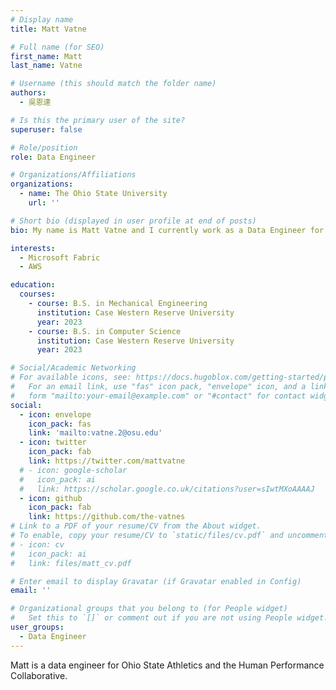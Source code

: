 ```yaml
---
# Display name
title: Matt Vatne

# Full name (for SEO)
first_name: Matt
last_name: Vatne

# Username (this should match the folder name)
authors:
  - 吳恩達

# Is this the primary user of the site?
superuser: false

# Role/position
role: Data Engineer

# Organizations/Affiliations
organizations:
  - name: The Ohio State University
    url: ''

# Short bio (displayed in user profile at end of posts)
bio: My name is Matt Vatne and I currently work as a Data Engineer for Ohio State Athletics and the [Human Performance Collaborative](hpc.osu.edu). My responsibilities include building secure, scalable, and stable ways to ingest, store, transform, and report data related to human performance. I serve all 36 varsity sports at Ohio State and also translate my work to the Department of Defense and other human performance research projects. My education background is in Mechanical Engineering and Computer Science.

interests:
  - Microsoft Fabric
  - AWS

education:
  courses:
    - course: B.S. in Mechanical Engineering
      institution: Case Western Reserve University
      year: 2023
    - course: B.S. in Computer Science
      institution: Case Western Reserve University
      year: 2023

# Social/Academic Networking
# For available icons, see: https://docs.hugoblox.com/getting-started/page-builder/#icons
#   For an email link, use "fas" icon pack, "envelope" icon, and a link in the
#   form "mailto:your-email@example.com" or "#contact" for contact widget.
social:
  - icon: envelope
    icon_pack: fas
    link: 'mailto:vatne.2@osu.edu'
  - icon: twitter
    icon_pack: fab
    link: https://twitter.com/mattvatne
  # - icon: google-scholar
  #   icon_pack: ai
  #   link: https://scholar.google.co.uk/citations?user=sIwtMXoAAAAJ
  - icon: github
    icon_pack: fab
    link: https://github.com/the-vatnes
# Link to a PDF of your resume/CV from the About widget.
# To enable, copy your resume/CV to `static/files/cv.pdf` and uncomment the lines below.
# - icon: cv
#   icon_pack: ai
#   link: files/matt_cv.pdf

# Enter email to display Gravatar (if Gravatar enabled in Config)
email: ''

# Organizational groups that you belong to (for People widget)
#   Set this to `[]` or comment out if you are not using People widget.
user_groups:
  - Data Engineer
---
```


Matt is a data engineer for Ohio State Athletics and the Human Performance Collaborative.
